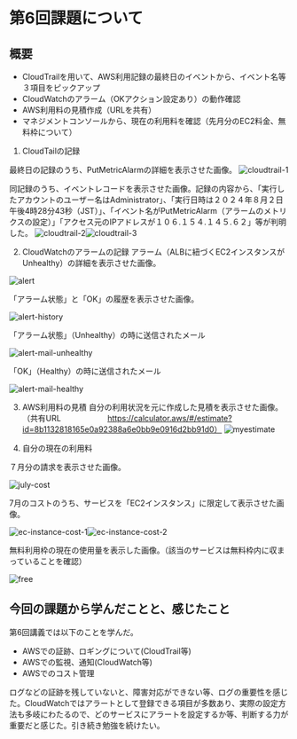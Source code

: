 # 第6回課題について

## 概要

* CloudTrailを用いて、AWS利用記録の最終日のイベントから、イベント名等３項目をピックアップ
* CloudWatchのアラーム（OKアクション設定あり）の動作確認
* AWS利用料の見積作成（URLを共有）
* マネジメントコンソールから、現在の利用料を確認（先月分のEC2料金、無料枠について）


1. CloudTailの記録

最終日の記録のうち、PutMetricAlarmの詳細を表示させた画像。
![cloudtrail-1](images06/1.cloudtrail-1.png)

同記録のうち、イベントレコードを表示させた画像。記録の内容から、「実行したアカウントのユーザー名はAdministrator」、「実行日時は２０２４年８月２日午後4時28分43秒（JST）」、「イベント名がPutMetricAlarm（アラームのメトリクスの設定）」「アクセス元のIPアドレスが１０６.１５４.１４５.６２」等が判明した。
![cloudtrail-2](images06/2.cloudtrail-2.png)![cloudtrail-3](images06/3.cloudtrail-3.png)


2.  CloudWatchのアラームの記録
アラーム（ALBに紐づくEC2インスタンスがUnhealthy）の詳細を表示させた画像。

![alert](images06/4.alert.png)


「アラーム状態」と「OK」の履歴を表示させた画像。

![alert-history](images06/5.alert-history.png)


「アラーム状態」（Unhealthy）の時に送信されたメール

![alert-mail-unhealthy](images06/6.alert-mail-unhealthy.png)


「OK」（Healthy）の時に送信されたメール

![alert-mail-healthy](images06/7.alert-mail-healthy.png)


3. AWS利用料の見積
自分の利用状況を元に作成した見積を表示させた画像。（共有URL　　　　　　https://calculator.aws/#/estimate?id=8b1132818165e0a92388a6e0bb9e0916d2bb91d0）
![myestimate](images06/8.myestimate.png)


4. 自分の現在の利用料

７月分の請求を表示させた画像。

![july-cost](images06/9.july-cost.png)


7月のコストのうち、サービスを「EC2インスタンス」に限定して表示させた画像。

![ec-instance-cost-1](images06/10.ec-instance-cost-1.png)![ec-instance-cost-2](images06/11.ec-instance-cost-2.png)


無料利用枠の現在の使用量を表示した画像。（該当のサービスは無料枠内に収まっていることを確認）

![free](images06/12.free.png)


## 今回の課題から学んだことと、感じたこと

第6回講義では以下のことを学んだ。
* AWSでの証跡、ロギングについて(CloudTrail等)
* AWSでの監視、通知(CloudWatch等)
* AWSでのコスト管理

ログなどの証跡を残していないと、障害対応ができない等、ログの重要性を感じた。CloudWatchではアラートとして登録できる項目が多数あり、実際の設定方法も多岐にわたるので、どのサービスにアラートを設定するか等、判断する力が重要だと感じた。引き続き勉強を続けたい。


